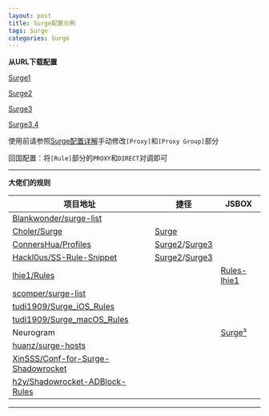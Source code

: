 ```yaml
---
layout: post
title: Surge配置示例
tags: Surge  
categories: Surge
---
```


**从URL下载配置**

[Surge1](https://raw.githubusercontent.com/ydzydzydz/Rules/master/conf/example/Surge1.conf)

[Surge2](https://raw.githubusercontent.com/ydzydzydz/Rules/master/conf/example/Surge2.conf)

[Surge3](https://raw.githubusercontent.com/ydzydzydz/Rules/master/conf/example/Surge3.conf)

[Surge3.4](https://raw.githubusercontent.com/ydzydzydz/Rules/master/conf/example/Surge3.4.conf)

使用前请参照[Surge配置详解](http://zhuangzhuang.cf/2018-11-14/surge/)手动修改`[Proxy]`和`[Proxy Group]`部分

<!-- more -->

回国配置：将`[Rule]`部分的`PROXY`和`DIRECT`对调即可

---

**大佬们的规则**

| 项目地址                                                     | 捷径                                                         | JSBOX                                                        |
| ------------------------------------------------------------ | ------------------------------------------------------------ | ------------------------------------------------------------ |
| [Blankwonder/surge-list](https://github.com/Blankwonder/surge-list) |                                                              |                                                              |
| [Choler/Surge](https://github.com/Choler/Surge)              | [Surge](https://www.icloud.com/shortcuts/6da9a6c09618464d85c11580d81b1e51) |                                                              |
| [ConnersHua/Profiles](https://github.com/ConnersHua/Profiles) | [Surge2](https://www.icloud.com/shortcuts/0913876d77d647f7b229903edb3a9be0)/[Surge3](https://www.icloud.com/shortcuts/bbb973be542a4c4bba94101f2ae16bcf) |                                                              |
| [Hackl0us/SS-Rule-Snippet](https://github.com/Hackl0us/SS-Rule-Snippet) | [Surge2](https://www.icloud.com/shortcuts/eb5f7930bf8e414993452c3cae1906ca)/[Surge3](https://www.icloud.com/shortcuts/5dee27f365974ba7bec536adc543b24d) |                                                              |
| [lhie1/Rules](https://github.com/lhie1/Rules)                |                                                              | [Rules-lhie1](https://xteko.com/redir?name=Rules-lhie1&url=https://raw.githubusercontent.com/Fndroid/jsbox_script/master/Rules-lhie1/.output/Rules-lhie1.box) |
| [scomper/surge-list](https://github.com/scomper/surge-list)  |                                                              |                                                              |
| [tudi1909/Surge_iOS_Rules](https://github.com/tudi1909/Surge_iOS_Rules) |                                                              |                                                              |
| [tudi1909/Surge_macOS_Rules](https://github.com/tudi1909/Surge_macOS_Rules) |                                                              |                                                              |
| Neurogram                                                    |                                                              | [Surge³](https://xteko.com/redir?name=Surge³&url=https%3A%2F%2Fraw.githubusercontent.com%2FNeurogram-R%2FJSBox%2Fmaster%2FSurge%25c2%25b3.box&icon=icon_053.png&version=0.7.4&author=Neurogram) |
| [huanz/surge-hosts](https://github.com/huanz/surge-hosts)    |                                                              |                                                              |
| [XinSSS/Conf-for-Surge-Shadowrocket](https://github.com/XinSSS/Conf-for-Surge-Shadowrocket) |                                                              |                                                              |
| [h2y/Shadowrocket-ADBlock-Rules](https://github.com/h2y/Shadowrocket-ADBlock-Rules) |                                                              |                                                              |



---
